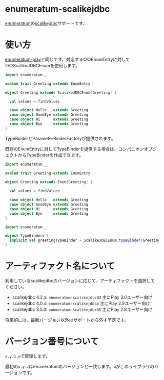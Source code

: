 # enumeratum-scalikejdbc

[enumeratum](https://github.com/lloydmeta/enumeratum)の[scalikejdbc](http://scalikejdbc.org/)サポートです。

# 使い方

[enumeratum-play](https://github.com/lloydmeta/enumeratum#play-integration)と同じです。対応する○○EnumEntryに対して○○ScalikeJDBCEnumを使用します。

```scala
import enumeratum._

sealed trait Greeting extends EnumEntry

object Greeting extends ScalikeJDBCEnum[Greeting] {

  val values = findValues

  case object Hello   extends Greeting
  case object GoodBye extends Greeting
  case object Hi      extends Greeting
  case object Bye     extends Greeting
}
```

TypeBinderとParameterBinderFactoryが提供されます。

既存のEnumEntryに対してTypeBinderを提供する場合は、コンパニオンオブジェクトからTypeBinderを作成できます。

```scala
import enumeratum._

sealed trait Greeting extends EnumEntry

object Greeting extends Enum[Greeting] {
  
  val values = findValues

  case object Hello   extends Greeting
  case object GoodBye extends Greeting
  case object Hi      extends Greeting
  case object Bye     extends Greeting
}
```

```scala
import enumeratum._

object TypeBinders {
  implicit val greetingTypeBinder = ScalikeJDBCEnum.typeBinder(Greeting)
}
```

# アーティファクト名について

利用しているscalikejdbcのバージョンに応じて、アーティファクトを選択してください。

- scalikejdbc 4.2.x: `enumeratum-scalikejdbc42` 主にPlay 3.0ユーザー向け
- scalikejdbc 4.0.x: `enumeratum-scalikejdbc4`  主にPlay 2.9ユーザー向け
- scalikejdbc 3.5.0: `enumeratum-scalikejdbc35` 主にPlay 2.8ユーザー向け

将来的には、最新バージョン以外はサポートから外す予定です。

# バージョン番号について

`x.y.z.w`で管理します。

最初の`x.y.z`はenumeratumのバージョンと一致します。`w`がこのライブラリのバージョンです。
